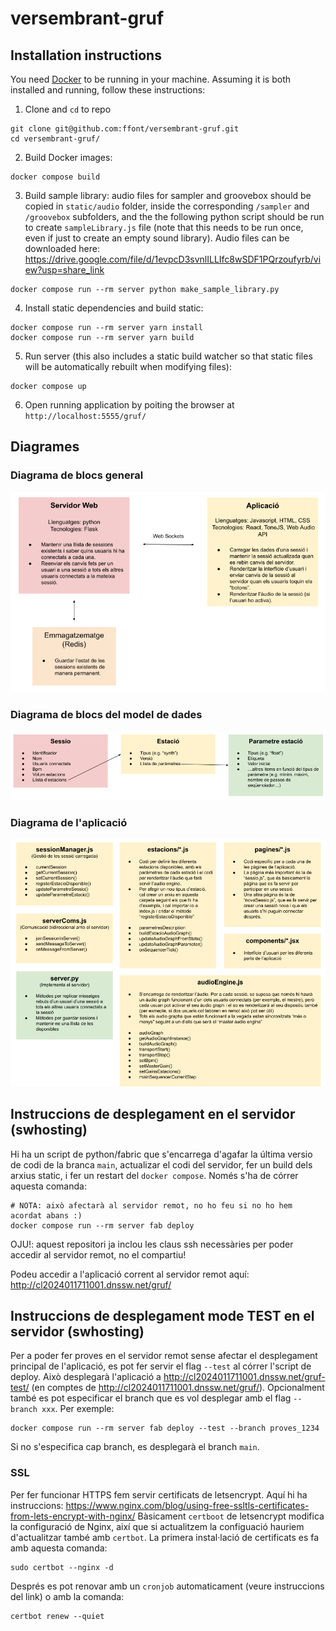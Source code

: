 # versembrant-gruf

## Installation instructions

You need [Docker](https://www.docker.com/products/docker-desktop/) to be running in your machine. Assuming it is both installed and running, follow these instructions:

1. Clone and `cd` to repo

```shell
git clone git@github.com:ffont/versembrant-gruf.git
cd versembrant-gruf/
```

2. Build Docker images:

```shell
docker compose build
```

3. Build sample library: audio files for sampler and groovebox should be copied in `static/audio` folder, inside the corresponding `/sampler` and `/groovebox` subfolders, and the the following python script should be run to create `sampleLibrary.js` file (note that this needs to be run once, even if just to create an empty sound library). Audio files can be downloaded here: https://drive.google.com/file/d/1evpcD3svnlILLIfc8wSDF1PQrzoufyrb/view?usp=share_link

```shell
docker compose run --rm server python make_sample_library.py
```

4. Install static dependencies and build static:

```shell
docker compose run --rm server yarn install
docker compose run --rm server yarn build
```

5. Run server (this also includes a static build watcher so that static files will be automatically rebuilt when modifying files):

```shell
docker compose up
```

6. Open running application by poiting the browser at `http://localhost:5555/gruf/`

## Diagrames

### Diagrama de blocs general

![alt text](_docs/Diagrama_de_blocs_general.png)

### Diagrama de blocs del model de dades

![alt text](_docs/Diagrama_de_blocs_model.png)

### Diagrama de l'aplicació

![alt text](_docs/Diagrama_aplicacio.png)

## Instruccions de desplegament en el servidor (swhosting)

Hi ha un script de python/fabric que s'encarrega d'agafar la última versio de codi de la branca `main`, actualizar el codi del servidor, fer un build dels arxius static, i fer un restart del `docker compose`. Només s'ha de córrer aquesta comanda:

```
# NOTA: això afectarà al servidor remot, no ho feu si no ho hem acordat abans :)
docker compose run --rm server fab deploy
```

OJU!: aquest repositori ja inclou les claus ssh necessàries per poder accedir al servidor remot, no el compartiu!

Podeu accedir a l'aplicació corrent al servidor remot aquí: http://cl2024011711001.dnssw.net/gruf/

## Instruccions de desplegament mode TEST en el servidor (swhosting)

Per a poder fer proves en el servidor remot sense afectar el desplegament principal de l'aplicació, es pot fer servir el flag `--test` al córrer l'script de deploy. Això desplegarà l'aplicació a http://cl2024011711001.dnssw.net/gruf-test/ (en comptes de http://cl2024011711001.dnssw.net/gruf/). Opcionalment també es pot especificar el branch que es vol desplegar amb el flag `--branch xxx`. Per exemple:

```
docker compose run --rm server fab deploy --test --branch proves_1234
```

Si no s'especifica cap branch, es desplegarà el branch `main`.

### SSL

Per fer funcionar HTTPS fem servir certificats de letsencrypt. Aquí hi ha instruccions: https://www.nginx.com/blog/using-free-ssltls-certificates-from-lets-encrypt-with-nginx/
Bàsicament `certboot` de letsencrypt modifica la configuració de Nginx, així que si actualitzem la configuació hauriem d'actualitzar també amb `certbot`. La primera instal·lació de certificats es fa amb aquesta comanda:

```
sudo certbot --nginx -d
```

Després es pot renovar amb un `cronjob` automaticament (veure instruccions del link) o amb la comanda:

```
certbot renew --quiet
```
